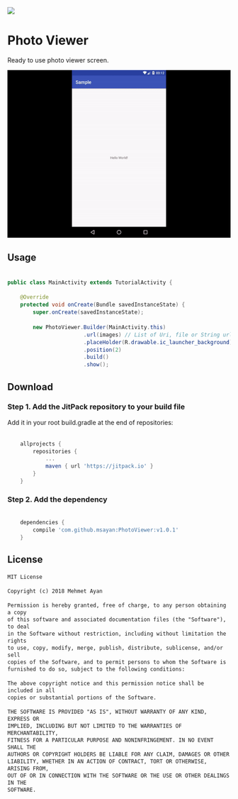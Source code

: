 [![](https://jitpack.io/#msayan/PhotoViewer.svg)](https://jitpack.io/#msayan/PhotoViewer)

# Photo Viewer

Ready to use photo viewer screen.

![sample_video](assets/sample.gif)

## Usage


```java

public class MainActivity extends TutorialActivity {

    @Override
    protected void onCreate(Bundle savedInstanceState) {
        super.onCreate(savedInstanceState);

        new PhotoViewer.Builder(MainActivity.this)
                        .url(images) // List of Uri, file or String url
                        .placeHolder(R.drawable.ic_launcher_background) // placeHolder for images
                        .position(2)
                        .build()
                        .show();

```


## Download

### Step 1. Add the JitPack repository to your build file

Add it in your root build.gradle at the end of repositories:

```groovy

	allprojects {
		repositories {
			...
			maven { url 'https://jitpack.io' }
		}
	}
```

### Step 2. Add the dependency

```groovy

	dependencies {
		compile 'com.github.msayan:PhotoViewer:v1.0.1'
	}

```

## License

    MIT License

    Copyright (c) 2018 Mehmet Ayan

    Permission is hereby granted, free of charge, to any person obtaining a copy
    of this software and associated documentation files (the "Software"), to deal
    in the Software without restriction, including without limitation the rights
    to use, copy, modify, merge, publish, distribute, sublicense, and/or sell
    copies of the Software, and to permit persons to whom the Software is
    furnished to do so, subject to the following conditions:

    The above copyright notice and this permission notice shall be included in all
    copies or substantial portions of the Software.

    THE SOFTWARE IS PROVIDED "AS IS", WITHOUT WARRANTY OF ANY KIND, EXPRESS OR
    IMPLIED, INCLUDING BUT NOT LIMITED TO THE WARRANTIES OF MERCHANTABILITY,
    FITNESS FOR A PARTICULAR PURPOSE AND NONINFRINGEMENT. IN NO EVENT SHALL THE
    AUTHORS OR COPYRIGHT HOLDERS BE LIABLE FOR ANY CLAIM, DAMAGES OR OTHER
    LIABILITY, WHETHER IN AN ACTION OF CONTRACT, TORT OR OTHERWISE, ARISING FROM,
    OUT OF OR IN CONNECTION WITH THE SOFTWARE OR THE USE OR OTHER DEALINGS IN THE
    SOFTWARE.